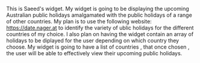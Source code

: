 This is Saeed's widget.
My widget is going to be displaying the upcoming Australian public holidays amalgamated with the public holidays of a range of other countries.
My plan is to use the following website: <https://date.nager.at> to identify the variety of ublic holidays for the different countries of my choice.
I also plan on having the widget contain an array of holidays to be diplayed for the user depending on which country they choose.
My widget is going to have a list of countries , that once chosen , the user will be able to effectively view their upcoming public holidays.